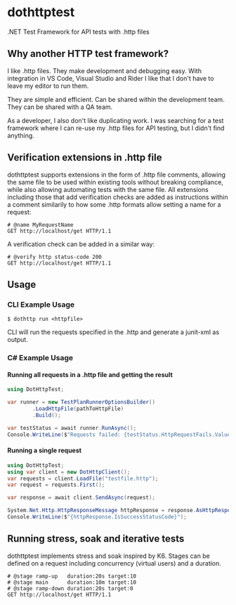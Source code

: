 # dothttptest
.NET Test Framework for API tests with .http files

## Why another HTTP test framework?

I like .http files. They make development and debugging easy. 
With integration in VS Code, Visual Studio and Rider I like that I don't have to leave my editor to run them. 

They are simple and efficient. Can be shared within the development team. They can be shared with a QA team.

As a developer, I also don't like duplicating work. I was searching for a test framework where I can re-use my .http files for API testing, but I didn't find anything.

## Verification extensions in .http file

dothttptest supports extensions in the form of .http file comments, allowing the same file to be used within existing tools without breaking compliance, while also allowing automating tests with the same file.
All extensions including those that add verification checks are added as instructions within a comment similarily to how some .http formats allow setting a name for a request:
```http
# @name MyRequestName
GET http://localhost/get HTTP/1.1
```

A verification check can be added in a similar way:
```http
# @verify http status-code 200
GET http://localhost/get HTTP/1.1
```

## Usage

### CLI Example Usage

```
$ dothttp run <httpfile>
```
CLI will run the requests specified in the .http and generate a junit-xml as output.

### C# Example Usage

#### Running all requests in a .http file and getting the result

```csharp
using DotHttpTest;

var runner = new TestPlanRunnerOptionsBuilder()
		.LoadHttpFile(pathToHttpFile)
        .Build();

var testStatus = await runner.RunAsync();
Console.WriteLine($"Requests failed: {testStatus.HttpRequestFails.Value} / {testStatus.HttpRequests.Value}");
```

#### Running a single request

```csharp
using DotHttpTest;
using var client = new DotHttpClient();
var requests = client.LoadFile("testfile.http");
var request = requests.First();

var response = await client.SendAsync(request);

System.Net.Http.HttpResponseMessage httpResponse = response.AsHttpResponseMessage();
Console.WriteLine($"{httpResponse.IsSuccessStatusCode}");

```

## Running stress, soak and iterative tests

dothttptest implements stress and soak inspired by K6. 
Stages can be defined on a request including concurrency (virtual users) and a duration.
```http
# @stage ramp-up   duration:20s target:10
# @stage main      duration:10m target:10
# @stage ramp-down duration:20s target:0
GET http://localhost/get HTTP/1.1
```
